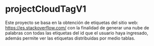 # projectCloudTagV1
Este proyecto se basa en la obtención de etiquetas del sitio web: https://es.stackoverflow.com/ con la finalidad de generar una nube de palabras con todas las etiquetas
del id que el usuario haya ingresado, además permite ver las etiquetas distribuidas por medio tablas.
